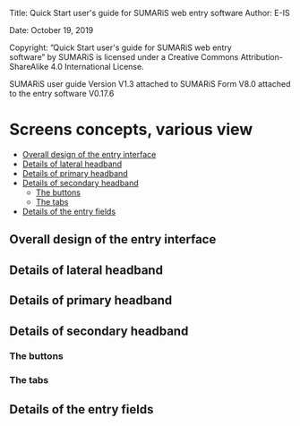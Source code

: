 Title:	Quick Start user's guide for SUMARiS web entry software
Author: E-IS	

Date:	October 19, 2019 

Copyright: ”Quick Start user's guide for SUMARiS web entry software” by SUMARiS is licensed under a Creative Commons Attribution-ShareAlike 4.0 International License.

SUMARiS user guide Version V1.3 
attached to SUMARiS Form V8.0
attached to the entry software V0.17.6

# Screens concepts, various view

- [Overall design of the entry interface]()
- [Details of lateral headband]()
- [Details of primary headband]()
- [Details of secondary headband]()
    * [The buttons]()
    * [The tabs]()
- [Details of the entry fields]()
    
## Overall design of the entry interface

## Details of lateral headband

## Details of primary headband

## Details of secondary headband

### The buttons

### The tabs

## Details of the entry fields

 

